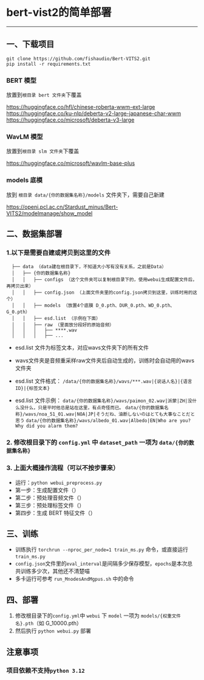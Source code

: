 # bert-vist2的简单部署

***

## 一、下载项目

```shell
git clone https://github.com/fishaudio/Bert-VITS2.git
pip install -r requirements.txt
```

### BERT 模型

放置到`根目录 bert 文件夹`下覆盖

<https://huggingface.co/hfl/chinese-roberta-wwm-ext-large>  
<https://huggingface.co/ku-nlp/deberta-v2-large-japanese-char-wwm>  
<https://huggingface.co/microsoft/deberta-v3-large>

### WavLM 模型

放置到`根目录 slm 文件夹`下覆盖

<https://huggingface.co/microsoft/wavlm-base-plus>

### models 底模

放到 `根目录 data/{你的数据集名称}/models` 文件夹下，需要自己新建

<https://openi.pcl.ac.cn/Stardust_minus/Bert-VITS2/modelmanage/show_model>

## 二、数据集部署

### 1.以下是需要自建或拷贝到这里的文件

```shell
  ├── data （data建在根目录下，不知道大小写有没有关系，之前是Data）
  │   ├── {你的数据集名称}
  │   │   ├── configs （这个文件夹可以复制根目录下的，使用webui生成配置文件后，再拷贝出来）
  │   │   ├── config.json （上面文件夹里的config.json拷贝到这里，训练时用的这个）
  │   │   ├── models （放置4个底膜 D_0.pth、DUR_0.pth、WD_0.pth、G_0.pth）
  │   │   ├── esd.list （示例在下面）
  │   │   ├── raw （里面放分段好的原始音频）
  │   │   │   ├── ****.wav
  │   │   │   ├── ...
```  

* esd.list 文件为标签文本，对应wavs文件夹下的所有文件
* wavs文件夹是音频重采样raw文件夹后自动生成的，训练时会自动用的wavs文件夹  
* esd.list 文件格式： `/data/{你的数据集名称}/wavs/***.wav|{说话人名}|{语言 ID}|{标签文本}`  

* esd.list 文件示例：
  `data/{你的数据集名称}/wavs/paimon_02.wav|派蒙|ZH|没什么没什么，只是平时他总是站在这里，有点奇怪而已。`
  `data/{你的数据集名称}/wavs/noa_51_01.wav|NOA|JP|そうだね、油断しないのはとても大事なことだと思う`
  `data/{你的数据集名称}/wavs/albedo_01.wav|Albedo|EN|Who are you? Why did you alarm them?`

### 2. 修改根目录下的 `config.yml` 中 `dataset_path` 一项为 `data/{你的数据集名称}`

### 3. 上面大概操作流程（可以不按步骤来）

* 运行：`python webui_preprocess.py`
* 第一步：生成配置文件（）
* 第二步：预处理音频文件（）
* 第三步：预处理标签文件（）
* 第四步：生成 BERT 特征文件（）

## 三、训练

* 训练执行 `torchrun --nproc_per_node=1 train_ms.py` 命令，或直接运行`train_ms.py`
* `config.json`文件里的`eval_interval`是间隔多少保存模型，`epochs`是本次总共训练多少次，其他还不清楚喵
* 多卡运行可参考 `run_MnodesAndMgpus.sh` 中的命令  

## 四、部署

1. 修改根目录下的` config.yml `中 `webui` 下 `model` 一项为 `models/{权重文件名}.pth`（如 G_10000.pth）
2. 然后执行 `python webui.py` 部署

## 注意事项

### 项目依赖不支持```python 3.12```
